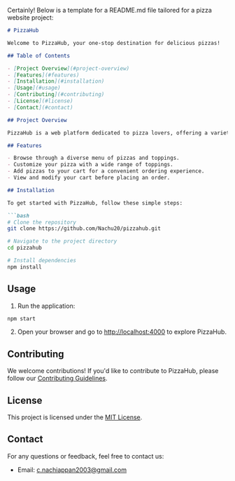 Certainly! Below is a template for a README.md file tailored for a pizza website project:

```markdown
# PizzaHub

Welcome to PizzaHub, your one-stop destination for delicious pizzas!

## Table of Contents

- [Project Overview](#project-overview)
- [Features](#features)
- [Installation](#installation)
- [Usage](#usage)
- [Contributing](#contributing)
- [License](#license)
- [Contact](#contact)

## Project Overview

PizzaHub is a web platform dedicated to pizza lovers, offering a variety of mouth-watering pizzas with customizable toppings. Whether you're a fan of classic Margherita or adventurous with unique toppings, PizzaHub has something for everyone.

## Features

- Browse through a diverse menu of pizzas and toppings.
- Customize your pizza with a wide range of toppings.
- Add pizzas to your cart for a convenient ordering experience.
- View and modify your cart before placing an order.

## Installation

To get started with PizzaHub, follow these simple steps:

```bash
# Clone the repository
git clone https://github.com/Nachu20/pizzahub.git

# Navigate to the project directory
cd pizzahub

# Install dependencies
npm install
```

## Usage

1. Run the application:

```bash
npm start
```

2. Open your browser and go to [http://localhost:4000](http://localhost:4200) to explore PizzaHub.

## Contributing

We welcome contributions! If you'd like to contribute to PizzaHub, please follow our [Contributing Guidelines](CONTRIBUTING.md).

## License

This project is licensed under the [MIT License](LICENSE).

## Contact

For any questions or feedback, feel free to contact us:

- Email: c.nachiappan2003@gmail.com


